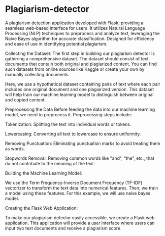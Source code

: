 # Plagiarism-detector
A plagiarism detection application developed with Flask, providing a seamless web-based interface for users. It utilizes Natural Language Processing (NLP) techniques to preprocess and analyze text, leveraging the Naive Bayes algorithm for accurate classification. Designed for efficiency and ease of use in identifying potential plagiarism.

Collecting the Dataset: The first step in building our plagiarism detector is gathering a comprehensive dataset. The dataset should consist of text documents that contain both original and plagiarized content. You can find such datasets from online sources like Kaggle or create your own by manually collecting documents.

Here, we use a hypothetical dataset containing pairs of text where each pair includes one original document and one plagiarized version. This dataset will help train our machine learning model to distinguish between original and copied content.

Preprocessing the Data
Before feeding the data into our machine learning model, we need to preprocess it. Preprocessing steps include:

Tokenization: Splitting the text into individual words or tokens.

Lowercasing: Converting all text to lowercase to ensure uniformity.

Removing Punctuation: Eliminating punctuation marks to avoid treating them as words.

Stopwords Removal: Removing common words like "and", "the", etc., that do not contribute to the meaning of the text.

Building the Machine Learning Model:

We use the Term Frequency-Inverse Document Frequency (TF-IDF) vectorizer to transform the text data into numerical features. Then, we train a model using these features. For this example, we will use naive bayes model.

Creating the Flask Web Application:

To make our plagiarism detector easily accessible, we create a Flask web application. This application will provide a user interface where users can input two text documents and receive a plagiarism score.
